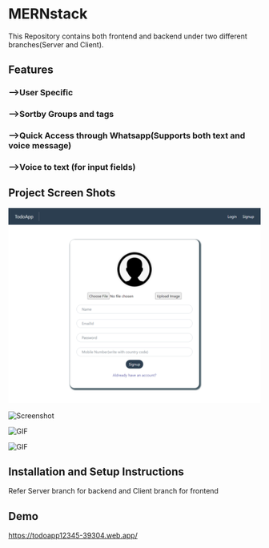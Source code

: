 # MERNstack

This Repository contains both frontend and backend under two different branches(Server and Client).

## Features

### -->User Specific
### -->Sortby Groups and tags
### -->Quick Access through Whatsapp(Supports both text and voice message)
### -->Voice to text (for input fields)

## Project Screen Shots  

![Screenshot](SignupPage.png)

![Screenshot]()

![GIF]()

![GIF]()

## Installation and Setup Instructions

Refer Server branch for backend and Client branch for frontend

## Demo

https://todoapp12345-39304.web.app/
